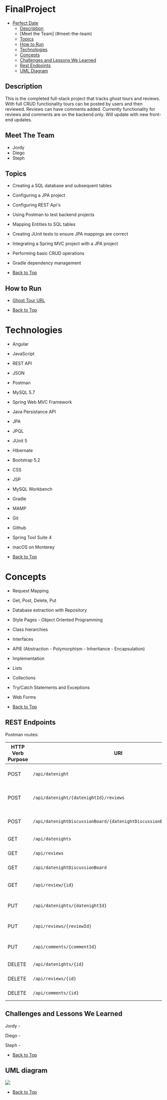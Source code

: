 # FinalProject

- [Perfect Date](#finalproject)
  - [Description](#description)
  - [Meet the Team] (#meet-the-team)
  - [Topics](#topics)
  - [How to Run](#how-to-run)
  - [Technologies](#technologies)
  - [Concepts](#concepts)
  - [Challenges and Lessons We Learned](#challenges-and-lessons-we-learned)
  - [Rest Endpoints](#rest-endpoints)
  - [UML Diagram](#uml-diagram)


## Description

This is the completed full-stack project that tracks ghost tours and reviews. With full CRUD functionality  tours can be posted by users and then reviewed. Reviews can have comments added. Currently functionality for reviews and comments are on the backend only. Will update with new front-end updates. 


## Meet The Team

- Jordy
- Diego
- Steph


## Topics
-   Creating a SQL database and subsequent tables
-   Configuring a JPA project
-   Configuring REST Api's
- Using Postman to test backend projects
-   Mapping Entities to SQL tables
-   Creating JUnit tests to ensure JPA mappings are correct
-   Integrating a Spring MVC project with a JPA project
-   Performing basic CRUD operations
-   Gradle dependency management



- [Back to Top](#finalproject)

##  How to Run

- [Ghost Tour URL](http://54.176.46.29:8080/GhostTour)

- [Back to Top](#finalproject)

# Technologies

-   Angular
-   JavaScript
-   REST API
-   JSON
-   Postman
-   MySQL 5.7
-   Spring Web MVC Framework
-   Java Persistance API
-   JPA
-   JPQL
-   JUnit 5
-   Hibernate
-   Bootstrap 5.2
-   CSS
-   JSP
-   MySQL Workbench
-   Gradle
-   MAMP
-   Git
-   Github
-   Spring Tool Suite 4
-   macOS on Monterey

- [Back to Top](#finalproject)

# Concepts

-   Request Mapping
-   Get, Post, Delete, Put
-   Database extraction with Repository
-   Style Pages - Object Oriented Programming
-   Class hierarchies
-   Interfaces
-   APIE (Abstraction - Polymorphism - Inheritance - Encapsulation)
-   Implementation
-   Lists
-   Collections
-   Try/Catch Statements and Exceptions
-   Web Forms

- [Back to Top](#finalproject)

## REST Endpoints

Postman routes:

|   HTTP Verb Purpose |URI                                                             |Request Body              |Response Body                 | Operation
|---------------------|----------------------------------------------------------------|--------------------------|------------------------------|-----------
|POST                 |`/api/datenight`                                                  |JSON for new datenight    |Create datenight              |Create
|POST                 |`/api/datenight/{datenightId}/reviews`                              |JSON for new review       |Create review by datenight id |Create
|POST                 |`/api/datenightDiscussionBoard/{datenightDiscussionBoardId}/comments`  |JSON for new comment     |Create comment for review      |Create
|GET                  |`/api/datenights`                                                 |                          |List of datenights             |Read
|GET                  |`/api/reviews`                                                    |                          |List of reviews               |Read
|GET                  |`/api/datenightDiscussionBoard`                                    |                          |List of comments              |Read
|GET                  |`/api/review/{id}`                                                |                          |View review by id             |Read
|PUT                  |`/api/datenights/{datenightId}`                                    |JSON to update datenight  |Update datenight              |Update      
|PUT                  |`/api/reviews/{reviewId}`                                          |JSON to update review     |Update review                |Update
|PUT                  |`/api/comments/{commentId}`                                        |JSON to update comments   |Update comment               |Update
|DELETE               |`/api/datenights/{id}`                                            |                           |Delete datenight              |Delete
|DELETE               |`/api/reviews/{id}`                                               |                           |Delete review                |Delete
|DELETE               |`/api/comments/{id}`                                              |                           |Delete comment               |Delete



## Challenges and Lessons We Learned

Jordy - 

Diego - 

Steph - 


- [Back to Top](#finalproject)

## UML diagram


[![](https://mermaid.ink/img/pako:eNqtV1FvqjAU_isNz9sf2JsbzJE75424u9zEpKm0YhOgptQtXvW_37ZgV6Ao6HzBtt85Pd93Tk9h78UME-_BI9ynKOEoW-TA_N6jYAYOh_t7dgAj358FUQQewMJjOQGCAflYeMBtsAez4E8YfNj4DOW7hdeF90fzAL6F45d5f5uPMHp5DaP5sF30JtAPo6f3KAqnb_BxOpr5_X08vk7Hw9DwaTqZBG8X4qwUq-yk4OFcRjd6heFkNA7atjXpLfkGJKBhdbDTAF9GEXySw_F09revm7rRUfk8gJoTZW2q51ws3TV3nve1KW576ldeuhx6JRuApp3BDi6WMyyVr-kwHUD7GO_tGQBoLgDF4PcvaYq20jAhOeFIEFyPC4BCcJonYEV5IWCOMuJcTtG5VZIhmjpXtgXhnWYbVBRfjGPnIs1QQuCWu_0uKZPtb7PeOVc5Sxs7LpmcQjkgOVqmpLEjlro8M54hof9CtoJLysW6LSnCmJOigFLaZy1tOa5renR0ievTs2ZcALkkeTm5xizLSC46GXHySckXVDPtGFR6DBk1aG6vQFqTnCZrYaDfU2eo21Xaao-31mtHeSg_FeNTrOWww02MNoKy3Fo7yqi_h6YX3hpv_RAcLWm6uvH-pkyUBrFcTRjfGbg1YeOPrnB-mHPvs-2TIua0mZchFdvrmNZOScyJIuI4JhZIN8HtBmvKzvaCYkE_SU3XcmDuJkvTi3R6p7xK3-kCbuxxOWeV8PJBiGhNx1TsgAMsvbSn_9FNLSZ93V4bUNXbiu8FKxvLlCWNfF1UtPIrqLAviHr22pwa5WoxM5f_tQw1iVYLb7KsAEPZKoC2PwHUwAk4bWADTVj1IjvznnJjmp38b6Deu1uewCUW0yLeFoXsPnDJEMc1YzfESOTdeRmRcVMsP9K0HAtPrIlsg556icNkhbap3ltBy1YSYCoY9x5WKC3InVYr2uWxmShR1feemSXaalJ-DuqvwuN_6QMSXQ)](https://mermaid.live/edit#pako:eNqtV1FvqjAU_isNz9sf2JsbzJE75424u9zEpKm0YhOgptQtXvW_37ZgV6Ao6HzBtt85Pd93Tk9h78UME-_BI9ynKOEoW-TA_N6jYAYOh_t7dgAj358FUQQewMJjOQGCAflYeMBtsAez4E8YfNj4DOW7hdeF90fzAL6F45d5f5uPMHp5DaP5sF30JtAPo6f3KAqnb_BxOpr5_X08vk7Hw9DwaTqZBG8X4qwUq-yk4OFcRjd6heFkNA7atjXpLfkGJKBhdbDTAF9GEXySw_F09revm7rRUfk8gJoTZW2q51ws3TV3nve1KW576ldeuhx6JRuApp3BDi6WMyyVr-kwHUD7GO_tGQBoLgDF4PcvaYq20jAhOeFIEFyPC4BCcJonYEV5IWCOMuJcTtG5VZIhmjpXtgXhnWYbVBRfjGPnIs1QQuCWu_0uKZPtb7PeOVc5Sxs7LpmcQjkgOVqmpLEjlro8M54hof9CtoJLysW6LSnCmJOigFLaZy1tOa5renR0ievTs2ZcALkkeTm5xizLSC46GXHySckXVDPtGFR6DBk1aG6vQFqTnCZrYaDfU2eo21Xaao-31mtHeSg_FeNTrOWww02MNoKy3Fo7yqi_h6YX3hpv_RAcLWm6uvH-pkyUBrFcTRjfGbg1YeOPrnB-mHPvs-2TIua0mZchFdvrmNZOScyJIuI4JhZIN8HtBmvKzvaCYkE_SU3XcmDuJkvTi3R6p7xK3-kCbuxxOWeV8PJBiGhNx1TsgAMsvbSn_9FNLSZ93V4bUNXbiu8FKxvLlCWNfF1UtPIrqLAviHr22pwa5WoxM5f_tQw1iVYLb7KsAEPZKoC2PwHUwAk4bWADTVj1IjvznnJjmp38b6Deu1uewCUW0yLeFoXsPnDJEMc1YzfESOTdeRmRcVMsP9K0HAtPrIlsg556icNkhbap3ltBy1YSYCoY9x5WKC3InVYr2uWxmShR1feemSXaalJ-DuqvwuN_6QMSXQ)

- [Back to Top](#finalproject)